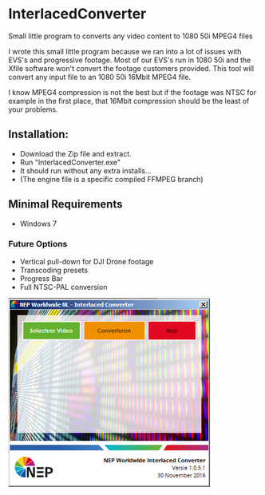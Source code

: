 # InterlacedConverter
Small little program to converts any video content to 1080 50i MPEG4 files

I wrote this small little program because we ran into a lot of issues with EVS's and progressive footage.
Most of our EVS's run in 1080 50i and the Xfile software won't convert the footage customers provided.
This tool will convert any input file to an 1080 50i 16Mbit MPEG4 file.

I know MPEG4 compression is not the best but if the footage was NTSC for example in the first place, that 16Mbit compression should be the least of your problems.

## Installation:
- Download the Zip file and extract.
- Run "InterlacedConverter.exe"
- It should run without any extra installs...
- (The engine file is a specific compiled FFMPEG branch)

## Minimal Requirements
- Windows 7

### Future Options
- Vertical pull-down for DJI Drone footage
- Transcoding presets
- Progress Bar
- Full NTSC-PAL conversion

![alt tag](https://github.com/MediaSiloNL/InterlacedConverter/blob/master/Readme/InterlacedConverter_1.0.5.1.png)
